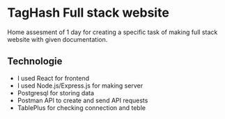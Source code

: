 # TagHash Full stack website

Home assesment of 1 day for creating a specific task of making full stack website with given documentation.


## Technologie
- I used React for frontend
- I used Node.js/Express.js for making server 
- Postgresql for storing data
- Postman API to create and send API requests
- TablePlus for checking connection and teble
